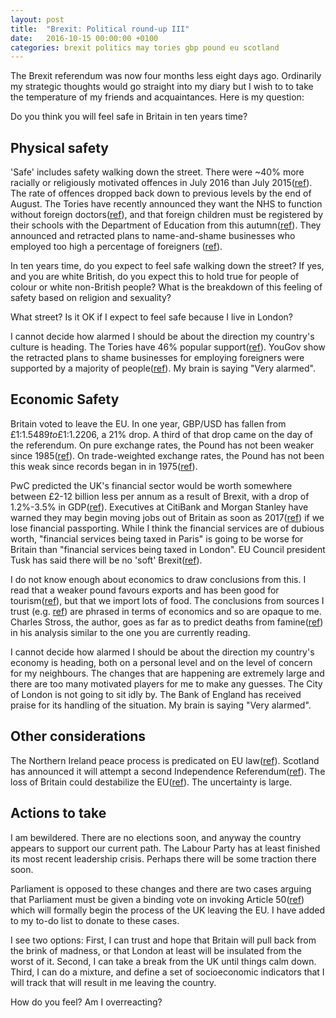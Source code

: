 ```yaml
---
layout: post
title:  "Brexit: Political round-up III"
date:   2016-10-15 00:00:00 +0100
categories: brexit politics may tories gbp pound eu scotland
---
```


The Brexit referendum was now four months less eight days ago.  Ordinarily my strategic thoughts would go straight into my diary but I wish to to take the temperature of my friends and acquaintances.  Here is my question:

Do you think you will feel safe in Britain in ten years time?

Physical safety
-------------------

'Safe' includes safety walking down the street.  There were ~40% more racially or religiously motivated offences in July 2016 than July 2015([ref][1]).  The rate of offences dropped back down to previous levels by the end of August.  The Tories have recently announced they want the NHS to function without foreign doctors([ref][2]), and that foreign children must be registered by their schools with the Department of Education from this autumn([ref][3]).  They announced and retracted plans to name-and-shame businesses who employed too high a percentage of foreigners ([ref][4]).

In ten years time, do you expect to feel safe walking down the street?  If yes, and you are white British, do you expect this to hold true for people of colour or white non-British people?  What is the breakdown of this feeling of safety based on religion and sexuality?

What street?  Is it OK if I expect to feel safe because I live in London?

I cannot decide how alarmed I should be about the direction my country's culture is heading.  The Tories have 46% popular support([ref][5]).  YouGov show the retracted plans to shame businesses for employing foreigners were supported by a majority of people([ref][6]).  My brain is saying "Very alarmed".

Economic Safety
-------------------

Britain voted to leave the EU.  In one year, GBP/USD has fallen from £1:$1.5489 to £1:$1.2206, a 21% drop.  A third of that drop came on the day of the referendum.  On pure exchange rates, the Pound has not been weaker since 1985([ref][7]).  On trade-weighted exchange rates, the Pound has not been this weak since records began in in 1975([ref][8]).

PwC predicted the UK's financial sector would be worth somewhere between £2-12 billion less per annum as a result of Brexit, with a drop of 1.2%-3.5% in GDP([ref][12]).  Executives at CitiBank and Morgan Stanley have warned they may begin moving jobs out of Britain as soon as 2017([ref][13]) if we lose financial passporting.  While I think the financial services are of dubious worth, "financial services being taxed in Paris" is going to be worse for Britain than "financial services being taxed in London".  EU Council president Tusk has said there will be no 'soft' Brexit([ref][14]).

I do not know enough about economics to draw conclusions from this.  I read that a weaker pound favours exports and has been good for tourism([ref][9]), but that we import lots of food.  The conclusions from sources I trust (e.g. [ref][10]) are phrased in terms of economics and so are opaque to me.  Charles Stross, the author, goes as far as to predict deaths from famine([ref][11]) in his analysis similar to the one you are currently reading.

I cannot decide how alarmed I should be about the direction my country's economy is heading, both on a personal level and on the level of concern for my neighbours.  The changes that are happening are extremely large and there are too many motivated players for me to make any guesses.  The City of London is not going to sit idly by.  The Bank of England has received praise for its handling of the situation.  My brain is saying "Very alarmed".

Other considerations
-------------------

The Northern Ireland peace process is predicated on EU law([ref][15]).  Scotland has announced it will attempt a second Independence Referendum([ref][16]).  The loss of Britain could destabilize the EU([ref][17]).  The uncertainty is large.

Actions to take
-------------------

I am bewildered.  There are no elections soon, and anyway the country appears to support our current path.  The Labour Party has at least finished its most recent leadership crisis.  Perhaps there will be some traction there soon.

Parliament is opposed to these changes and there are two cases arguing that Parliament must be given a binding vote on invoking Article 50([ref][18]) which will formally begin the process of the UK leaving the EU.  I have added to my to-do list to donate to these cases.

I see two options: First, I can trust and hope that Britain will pull back from the brink of madness, or that London at least will be insulated from the worst of it.  Second, I can take a break from the UK until things calm down.  Third, I can do a mixture, and define a set of socioeconomic indicators that I will track that will result in me leaving the country.

How do you feel?  Am I overreacting?

[1]: https://www.gov.uk/government/uploads/system/uploads/attachment_data/file/559319/hate-crime-1516-hosb1116.pdf

[2]: http://www.telegraph.co.uk/news/2016/10/03/jeremy-hunt-nhs-will-become-self-sufficient-and-no-longer-rely-o/

[3]: http://schoolsweek.co.uk/schools-must-collect-data-on-immigrant-children-from-autumn/

[4]: http://www.independent.co.uk/news/uk/politics/amber-rudd-immigration-speech-tory-conference-brexit-foreign-workers-british-jobs-a7345536.html

[5]: http://ukpollingreport.co.uk/blog/archives/9766

[6]: https://yougov.co.uk/news/2016/10/06/public-backs-plans-make-companies-say-how-many-for/

[7]: http://fxtop.com/en/historical-exchange-rates.php?MA=1&C1=GBP&C2=USD&A=1&YYYY1=2015&MM1=10&DD1=15&YYYY2=2016&MM2=10&DD2=15&LANG=en

[8]: http://www.independent.co.uk/news/business/news/value-of-trade-weighted-pound-sterling-slumps-to-historic-new-low-a7357181.html

[9]: https://www.ft.com/content/4186fb3c-5efa-11e6-bb77-a121aa8abd95

[10]: https://www.ft.com/content/18048862-6519-3cbb-8c3a-149ce6d9a982

[11]: http://www.antipope.org/charlie/blog-static/2016/10/facts-of-life-and-death.html

[12]: https://www.pwc.co.uk/financial-services/assets/Leaving-the-EU-implications-for-the-UK-FS-sector.pdf

[13]: http://www.independent.co.uk/news/business/news/brexit-latest-morgan-stanley-lloyds-citi-banks-move-london-2017-exodus-a7356176.html

[14]: http://www.ibtimes.co.uk/full-hard-brexit-speech-european-council-president-donald-tusk-1586332

[15]: http://www.belfasttelegraph.co.uk/news/northern-ireland/brexit-challenge-northern-ireland-peace-process-based-on-being-part-of-the-eu-court-hears-35022333.html

[16]: http://www.ibtimes.co.uk/second-independence-referendum-last-thing-scotland-needs-more-division-1586412

[17]: http://time.com/4381428/brexit-eu-response/

[18]: http://www.economist.com/news/britain/21708649-government-faces-legal-well-political-challenges-triggering-brexit
